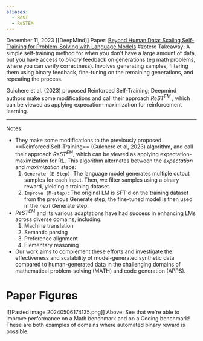 ```yaml
---
aliases:
  - ReST
  - ReSTEM
---
```

December 11, 2023
[[DeepMind]]
Paper: [Beyond Human Data: Scaling Self-Training for Problem-Solving with Language Models](https://arxiv.org/abs/2312.06585)
#zotero 
Takeaway: A simple self-training method for when you don't have a large amount of data, but you have access to *binary* feedback on generations (eg math problems, where you can verify correctness). Involves generating samples, filtering them using binary feedback, fine-tuning on the remaining generations, and repeating the process.

Gulchere et al. (2023) proposed Reinforced Self-Training; Deepmind authors make some modifications and call their approach $ReST^{EM}$ , which can be viewed as applying expecation-maximization for reinforcement learning.

----

Notes:
- They make some modifications to the previously proposed ==Reinforced Self-Training== (Gulchere et al, 2023) algorithm, and call their approach $ReST^{EM}$, which can be viewed as applying expectation-maximization for RL. This algorithm alternates between the *expectation* and *maximization* steps:
	1. `Generate (E-Step)`: The language model generates multiple output samples for each input. Then, we filter samples using a binary reward, yielding a training dataset.
	2. `Improve (M-step)`: The original LM is SFT'd on the training dataset from the previous Generate step; the fine-tuned model is then used in the *next* Generate step.
- $ReST^{EM}$ and its various adaptations have had success in enhancing LMs across diverse domains, including:
	1. Machine translation
	2. Semantic parsing
	3. Preference alignment
	4. Elementary reasoning
- Our work aims to complement these efforts and investigate the effectiveness and scalability of model-generated synthetic data compared to human-generated data in the challenging domains of mathematical problem-solving (MATH) and code generation (APPS).

# Paper Figures

![[Pasted image 20240506174135.png]]
Above: See that we're able to improve performance on a Math benchmark and on a Coding benchmark! These are both examples of domains where automated binary reward is possible.